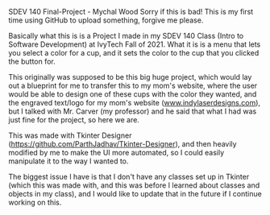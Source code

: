 SDEV 140 Final-Project - Mychal Wood
Sorry if this is bad! This is my first time using GitHub to upload something, forgive me please.

Basically what this is is a Project I made in my SDEV 140 Class (Intro to Software Development) at IvyTech Fall of 2021. What it is is a menu that lets you select a color for a cup, and it sets the color to the cup that you clicked the button for.

This originally was supposed to be this big huge project, which would lay out a blueprint for me to transfer this to my mom's website, where the user would be able to design one of these cups with the color they wanted, and the engraved text/logo for my mom's website (www.indylaserdesigns.com), but I talked with Mr. Carver (my professor) and he said that what I had was just fine for the project, so here we are.

This was made with Tkinter Designer (https://github.com/ParthJadhav/Tkinter-Designer), and then heavily modified by me to make the UI more automated, so I could easily manipulate it to the way I wanted to.

The biggest issue I have is that I don't have any classes set up in Tkinter (which this was made with, and this was before I learned about classes and objects in my class), and I would like to update that in the future if I continue working on this.
